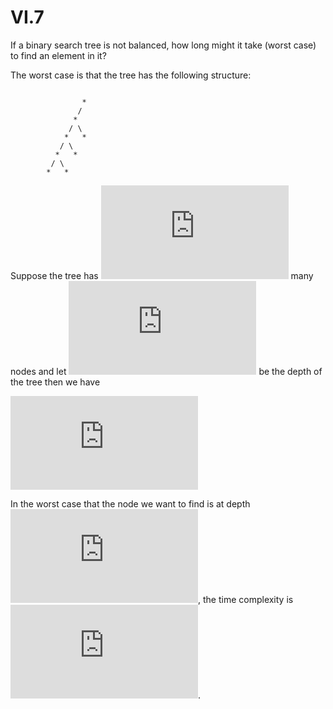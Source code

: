 # VI.7

If a binary search tree is not balanced, how long might it take (worst case) to find an element
in it?


The worst case is that the tree has the following structure:

```

                *
               /
              *
             / \
            *   *
           / \
          *   *
         / \
        *   *
```

Suppose the tree has ![n](http://latex.codecogs.com/gif.latex?n) many nodes and let ![d](http://latex.codecogs.com/gif.latex?d) be the depth of the tree then we have

![1 + 1 + 2\cdot(d-2) = 2d - 2 = n](http://latex.codecogs.com/gif.latex?1%20&plus;%201%20&plus;%202%5Ccdot%28d-2%29%20%3D%202d%20-%202%20%3D%20n)

In the worst case that the node we want to find is at depth ![d](http://latex.codecogs.com/gif.latex?d), the time complexity is ![O(d) = O(2d-2) = O(n)](http://latex.codecogs.com/gif.latex?O%28d%29%20%3D%20O%282d-2%29%20%3D%20O%28n%29).
